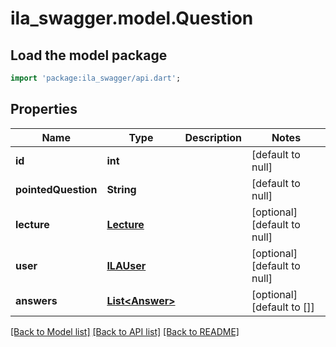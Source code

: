 # ila_swagger.model.Question

## Load the model package
```dart
import 'package:ila_swagger/api.dart';
```

## Properties
Name | Type | Description | Notes
------------ | ------------- | ------------- | -------------
**id** | **int** |  | [default to null]
**pointedQuestion** | **String** |  | [default to null]
**lecture** | [**Lecture**](Lecture.md) |  | [optional] [default to null]
**user** | [**ILAUser**](ILAUser.md) |  | [optional] [default to null]
**answers** | [**List&lt;Answer&gt;**](Answer.md) |  | [optional] [default to []]

[[Back to Model list]](../README.md#documentation-for-models) [[Back to API list]](../README.md#documentation-for-api-endpoints) [[Back to README]](../README.md)


